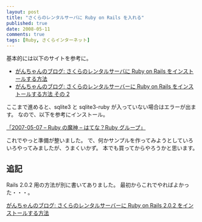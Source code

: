 ```yaml
---
layout: post
title: "さくらのレンタルサーバに Ruby on Rails を入れる"
published: true
date: 2008-05-11
comments: true
tags: [Ruby, さくらインターネット]
---
```


基本的には以下のサイトを参考に。

- [がんちゃんのブログ: さくらのレンタルサーバに Ruby on Rails をインストールする方法](http://iwatakenichi.blogspot.com/2007/08/ruby-on-rails-on-sakura.html)
- [がんちゃんのブログ: さくらのレンタルサーバーに Ruby on Rails をインストールする方法 その 2](http://iwatakenichi.blogspot.com/2007/08/ruby-on-rails-on-sakura-part2.html)

ここまで進めると、sqlite3 と sqlite3-ruby が入っていない場合はエラーが出ます。
なので、以下を参考にインストール。

[「2007-05-07 &#8211; Ruby の魔神 &#8211; はてな？Ruby グループ」](http://ruby.g.hatena.ne.jp/garyo/20070507)

これでやっと準備が整いました。
で、何かサンプルを作ってみようとしていろいろやってみましたが、うまくいかず。
本でも買ってからやろうかと思います。

## 追記

Rails 2.0.2 用の方法が別に書いてありました。
最初からこれでやればよかった・・・。

[がんちゃんのブログ: さくらのレンタルサーバーに Ruby on Rails 2.0.2 をインストールする方法](http://iwatakenichi.blogspot.com/2008/05/ruby-on-rails-202-and-rubygems-111-on.html)
